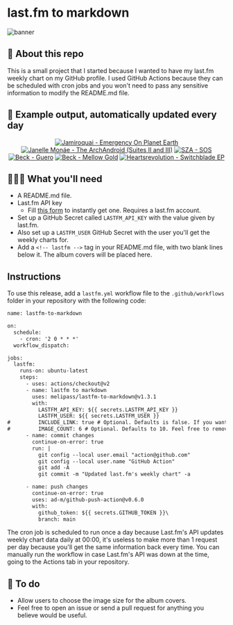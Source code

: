 # last.fm to markdown

![banner](banner.png)

## 🤖 About this repo
This is a small project that I started because I wanted to have my last.fm weekly chart on my GitHub profile. I used GitHub Actions because they can be scheduled with cron jobs and you won't need to pass any sensitive information to modify the README.md file.

## 🎵 Example output, automatically updated every day
<!-- lastfm -->
<p align="center"><a href="https://www.last.fm/music/Jamiroquai/Emergency+On+Planet+Earth"><img src="https://lastfm.freetls.fastly.net/i/u/64s/6724384d471c43e73bd210300f1813c8.jpg" title="Jamiroquai - Emergency On Planet Earth"></a> <a href="https://www.last.fm/music/Janelle+Mon%C3%A1e/The+ArchAndroid+(Suites+II+and+III)"><img src="https://lastfm.freetls.fastly.net/i/u/64s/a5ab84b1f7214178a3862961896c7c1f.png" title="Janelle Monáe - The ArchAndroid (Suites II and III)"></a> <a href="https://www.last.fm/music/SZA/SOS"><img src="https://lastfm.freetls.fastly.net/i/u/64s/b2cfb5bdf137f4d6293565205965750f.jpg" title="SZA - SOS"></a> <a href="https://www.last.fm/music/Beck/Guero"><img src="https://lastfm.freetls.fastly.net/i/u/64s/365d37ea533ea43d217137b7ba52b75a.png" title="Beck - Guero"></a> <a href="https://www.last.fm/music/Beck/Mellow+Gold"><img src="https://lastfm.freetls.fastly.net/i/u/64s/544891788e874091a1d64b0c1a796c5a.png" title="Beck - Mellow Gold"></a> <a href="https://www.last.fm/music/Heartsrevolution/Switchblade+EP"><img src="https://lastfm.freetls.fastly.net/i/u/64s/827c4bb70cf04b7480fc3576a6dd34f9.png" title="Heartsrevolution - Switchblade EP"></a> </p>

          
## 👩🏽‍💻 What you'll need
* A README.md file.
* Last.fm API key
  * Fill [this form](https://www.last.fm/api/account/create) to instantly get one. Requires a last.fm account.
* Set up a GitHub Secret called ```LASTFM_API_KEY``` with the value given by last.fm.
* Also set up a ```LASTFM_USER``` GitHub Secret with the user you'll get the weekly charts for.
* Add a ```<!-- lastfm -->``` tag in your README.md file, with two blank lines below it. The album covers will be placed here.

## Instructions
To use this release, add a ```lastfm.yml``` workflow file to the ```.github/workflows``` folder in your repository with the following code:
```diff
name: lastfm-to-markdown

on:
  schedule:
    - cron: '2 0 * * *'
  workflow_dispatch:

jobs:
  lastfm:
    runs-on: ubuntu-latest
    steps:
      - uses: actions/checkout@v2
      - name: lastfm to markdown
        uses: melipass/lastfm-to-markdown@v1.3.1
        with:
          LASTFM_API_KEY: ${{ secrets.LASTFM_API_KEY }}
          LASTFM_USER: ${{ secrets.LASTFM_USER }}
#         INCLUDE_LINK: true # Optional. Defaults is false. If you want to include the link to the album page, set this to true.
#         IMAGE_COUNT: 6 # Optional. Defaults to 10. Feel free to remove this line if you want.
      - name: commit changes
        continue-on-error: true
        run: |
          git config --local user.email "action@github.com"
          git config --local user.name "GitHub Action"
          git add -A
          git commit -m "Updated last.fm's weekly chart" -a

      - name: push changes
        continue-on-error: true
        uses: ad-m/github-push-action@v0.6.0
        with:
          github_token: ${{ secrets.GITHUB_TOKEN }}\
          branch: main
```
The cron job is scheduled to run once a day because Last.fm's API updates weekly chart data daily at 00:00, it's useless to make more than 1 request per day because you'll get the same information back every time. You can manually run the workflow in case Last.fm's API was down at the time, going to the Actions tab in your repository.

## 🚧 To do
* Allow users to choose the image size for the album covers.
* Feel free to open an issue or send a pull request for anything you believe would be useful.
